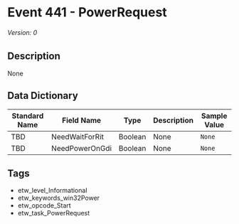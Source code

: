 # Event 441 - PowerRequest
###### Version: 0

## Description
None

## Data Dictionary
|Standard Name|Field Name|Type|Description|Sample Value|
|---|---|---|---|---|
|TBD|NeedWaitForRit|Boolean|None|`None`|
|TBD|NeedPowerOnGdi|Boolean|None|`None`|

## Tags
* etw_level_Informational
* etw_keywords_win32Power
* etw_opcode_Start
* etw_task_PowerRequest